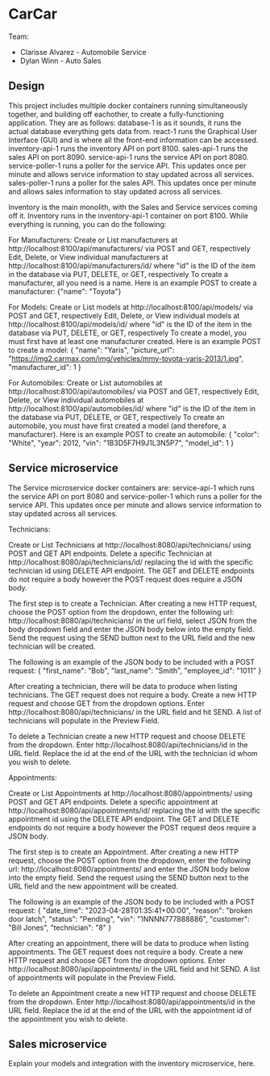 # CarCar

Team:

* Clarisse Alvarez - Automobile Service
* Dylan Winn - Auto Sales

## Design

This project includes multiple docker containers running simultaneously together, and building off eachother, to create a fully-functioning application. They are as follows:
database-1 is as it sounds, it runs the actual database everything gets data from.
react-1 runs the Graphical User Interface (GUI) and is where all the front-end information can be accessed.
inventory-api-1 runs the inventory API on port 8100.
sales-api-1 runs the sales API on port 8090.
service-api-1 runs the service API on port 8080.
service-poller-1 runs a poller for the service API. This updates once per minute and allows service information to stay updated across all services.
sales-poller-1 runs a poller for the sales API. This updates once per minute and allows sales information to stay updated across all services.

Inventory is the main monolith, with the Sales and Service services coming off it.
Inventory runs in the inventory-api-1 container on port 8100. While everything is running, you can do the following:

For Manufacturers:
Create or List manufacturers at http://localhost:8100/api/manufacturers/ via POST and GET, respectively
Edit, Delete, or View individual manufacturers at 	http://localhost:8100/api/manufacturers/id/ where "id" is the ID of the item in the database via PUT, DELETE, or GET, respectively
   To create a manufacturer, all you need is a name. Here is an example POST to create a manufacturer:
      {"name": "Toyota"}


For Models:
Create or List models at http://localhost:8100/api/models/ via POST and GET, respectively
Edit, Delete, or View individual models at http://localhost:8100/api/models/id/ where "id" is the ID of the item in the database via PUT, DELETE, or GET, respectively
   To create a model, you must first have at least one manufacturer created. Here is an example POST to create a model:
      {
	"name": "Yaris",
	"picture_url": "https://img2.carmax.com/img/vehicles/mmy-toyota-yaris-2013/1.jpg",
	"manufacturer_id": 1
}


For Automobiles:
Create or List automobiles at http://localhost:8100/api/automobiles/ via POST and GET, respectively
Edit, Delete, or View individual automobiles at http://localhost:8100/api/automobiles/id/ where "id" is the ID of the item in the database via PUT, DELETE, or GET, respectively
   To create an automobile, you must have first created a model (and therefore, a manufacturer). Here is an example POST to create an automobile:
   {
	"color": "White",
	"year": 2012,
	"vin": "1B3D5F7H9J1L3N5P7",
	"model_id": 1
}



## Service microservice
The Service microservice docker containers are:
service-api-1 which runs the service API on port 8080 and service-poller-1 which runs a poller for the service API. This updates once per minute and allows service information to stay updated across all services.

Technicians:

Create or List Technicians at http://localhost:8080/api/technicians/ using POST and GET API endpoints. Delete a specific Technician at http://localhost:8080/api/technicians/id/ replacing the id with the specific technician id using DELETE API endpoint. The GET and DELETE endpoints do not require a body however the POST request does require a JSON body.


The first step is to create a Technician. After creating a new HTTP request, choose the POST option from the dropdown, enter the following url: http://localhost:8080/api/technicians/ in the url field, select JSON from the body dropdown field and enter the JSON body below into the empty field. Send the request using the SEND button next to the URL field and the new technician will be created.

The following is an example of the JSON body to be included with a POST request:
{
	"first_name": "Bob",
	"last_name": "Smith",
	"employee_id": "1011"
}

After creating a technician, there will be data to produce when listing technicians. The GET request does not require a body. Create a new HTTP request and choose GET from the dropdown options. Enter http://localhost:8080/api/technicians/ in the URL field and hit SEND. A list of technicians will populate in the Preview Field.

To delete a Technician create a new HTTP request and choose DELETE from the dropdown. Enter http://localhost:8080/api/technicians/id in the URL field. Replace the id at the end of the URL with the technician id whom you wish to delete.

Appointments:

Create or List Appointments at http://localhost:8080/appointments/ using POST and GET API endpoints. Delete a specific appointment at http://localhost:8080/api/appointments/id/ replacing the id with the specific appointment id using the DELETE API endpoint. The GET and DELETE endpoints do not require a body however the POST request deos require a JSON body.

The first step is to create an Appointment. After creating a new HTTP request, choose the POST option from the dropdown, enter the following url: http://localhost:8080/appointments/ and enter the JSON body below into the empty field. Send the request using the SEND button next to the URL field and the new appointment will be created.

The following is an example of the JSON body to be included with a POST request:
{
	"date_time": "2023-04-28T01:35:41+00:00",
	"reason": "broken door latch",
	"status": "Pending",
	"vin": "1NNNN777888886",
	"customer": "Bill Jones",
	"technician": "8"
}

After creating an appointment, there will be data to produce when listing appointments. The GET request does not require a body. Create a new HTTP request and choose GET from the dropdown options. Enter http://localhost:8080/api/appointments/ in the URL field and hit SEND. A list of appointments will populate in the Preview Field.

To delete an Appointment create a new HTTP request and choose DELETE from the dropdown. Enter http://localhost:8080/api/appointments/id in the URL field. Replace the id at the end of the URL with the appointment id of the appointment you wish to delete.


## Sales microservice


Explain your models and integration with the inventory
microservice, here.
